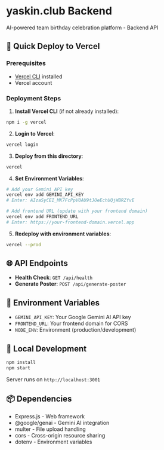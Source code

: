 # yaskin.club Backend

AI-powered team birthday celebration platform - Backend API

## 🚀 Quick Deploy to Vercel

### Prerequisites
- [Vercel CLI](https://vercel.com/cli) installed
- Vercel account

### Deployment Steps

1. **Install Vercel CLI** (if not already installed):
```bash
npm i -g vercel
```

2. **Login to Vercel**:
```bash
vercel login
```

3. **Deploy from this directory**:
```bash
vercel
```

4. **Set Environment Variables**:
```bash
# Add your Gemini API key
vercel env add GEMINI_API_KEY
# Enter: AIzaSyCEI_MK7FcPpV0AU9tJOeEchUQjWBRZfvE

# Add frontend URL (update with your frontend domain)
vercel env add FRONTEND_URL
# Enter: https://your-frontend-domain.vercel.app
```

5. **Redeploy with environment variables**:
```bash
vercel --prod
```

## 🌐 API Endpoints

- **Health Check**: `GET /api/health`
- **Generate Poster**: `POST /api/generate-poster`

## 📝 Environment Variables

- `GEMINI_API_KEY`: Your Google Gemini AI API key
- `FRONTEND_URL`: Your frontend domain for CORS
- `NODE_ENV`: Environment (production/development)

## 🔧 Local Development

```bash
npm install
npm start
```

Server runs on `http://localhost:3001`

## 📦 Dependencies

- Express.js - Web framework
- @google/genai - Gemini AI integration
- multer - File upload handling
- cors - Cross-origin resource sharing
- dotenv - Environment variables 